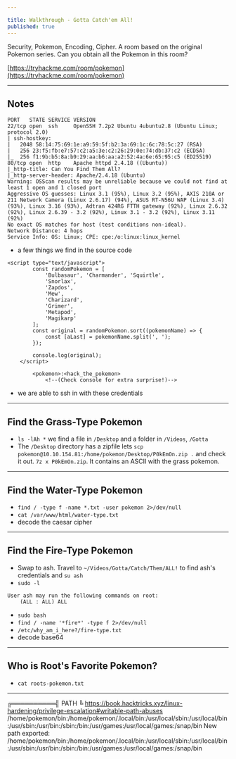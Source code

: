 ```yaml
---

title: Walkthrough - Gotta Catch'em All!
published: true
---
```


Security, Pokemon, Encoding, Cipher. A room based on the original Pokemon series. Can you obtain all the Pokemon in this room?

[https://tryhackme.com/room/pokemon](https://tryhackme.com/room/pokemon)

* * *

## Notes

```
PORT   STATE SERVICE VERSION
22/tcp open  ssh     OpenSSH 7.2p2 Ubuntu 4ubuntu2.8 (Ubuntu Linux; protocol 2.0)
| ssh-hostkey: 
|   2048 58:14:75:69:1e:a9:59:5f:b2:3a:69:1c:6c:78:5c:27 (RSA)
|   256 23:f5:fb:e7:57:c2:a5:3e:c2:26:29:0e:74:db:37:c2 (ECDSA)
|_  256 f1:9b:b5:8a:b9:29:aa:b6:aa:a2:52:4a:6e:65:95:c5 (ED25519)
80/tcp open  http    Apache httpd 2.4.18 ((Ubuntu))
|_http-title: Can You Find Them All?
|_http-server-header: Apache/2.4.18 (Ubuntu)
Warning: OSScan results may be unreliable because we could not find at least 1 open and 1 closed port
Aggressive OS guesses: Linux 3.1 (95%), Linux 3.2 (95%), AXIS 210A or 211 Network Camera (Linux 2.6.17) (94%), ASUS RT-N56U WAP (Linux 3.4) (93%), Linux 3.16 (93%), Adtran 424RG FTTH gateway (92%), Linux 2.6.32 (92%), Linux 2.6.39 - 3.2 (92%), Linux 3.1 - 3.2 (92%), Linux 3.11 (92%)
No exact OS matches for host (test conditions non-ideal).
Network Distance: 4 hops
Service Info: OS: Linux; CPE: cpe:/o:linux:linux_kernel
```

- a few things we find in the source code

```
<script type="text/javascript">
    	const randomPokemon = [
    		'Bulbasaur', 'Charmander', 'Squirtle',
    		'Snorlax',
    		'Zapdos',
    		'Mew',
    		'Charizard',
    		'Grimer',
    		'Metapod',
    		'Magikarp'
    	];
    	const original = randomPokemon.sort((pokemonName) => {
    		const [aLast] = pokemonName.split(', ');
    	});

    	console.log(original);
    </script>
```

```
        <pokemon>:<hack_the_pokemon>
        	<!--(Check console for extra surprise!)-->
```

- we are able to ssh in with these credentials

* * * 

## Find the Grass-Type Pokemon

- ``ls -lAh *`` we find a file in ``/Desktop`` and a folder in ``/Videos``, ``/Gotta``
- The ``/Desktop`` directory has a zipfile lets ``scp pokemon@10.10.154.81:/home/pokemon/Desktop/P0kEmOn.zip .`` and check it out. ``7z x P0kEmOn.zip``. It contains an ASCII with the grass pokemon.

* * * 

## Find the Water-Type Pokemon

- ``find / -type f -name *.txt -user pokemon 2>/dev/null``
- ``cat /var/www/html/water-type.txt``
- decode the caesar cipher

* * * 

## Find the Fire-Type Pokemon

- Swap to ash. Travel to ``~/Videos/Gotta/Catch/Them/ALL!`` to find ash's credentials and ``su ash``
- ``sudo -l``

```
User ash may run the following commands on root:
    (ALL : ALL) ALL
```

- ``sudo bash``
- ``find / -name '*fire*' -type f 2>/dev/null``
- ``/etc/why_am_i_here?/fire-type.txt``
- decode base64

* * * 

## Who is Root's Favorite Pokemon?

- ``cat roots-pokemon.txt``

* * * 


╔══════════╣ PATH
╚ https://book.hacktricks.xyz/linux-hardening/privilege-escalation#writable-path-abuses                                 
/home/pokemon/bin:/home/pokemon/.local/bin:/usr/local/sbin:/usr/local/bin:/usr/sbin:/usr/bin:/sbin:/bin:/usr/games:/usr/local/games:/snap/bin
New path exported: /home/pokemon/bin:/home/pokemon/.local/bin:/usr/local/sbin:/usr/local/bin:/usr/sbin:/usr/bin:/sbin:/bin:/usr/games:/usr/local/games:/snap/bin
